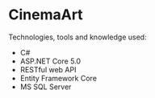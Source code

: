 # CinemaArt

Technologies, tools and knowledge used:

- C#
- ASP.NET Core 5.0
- RESTful web API
- Entity Framework Core
- MS SQL Server
